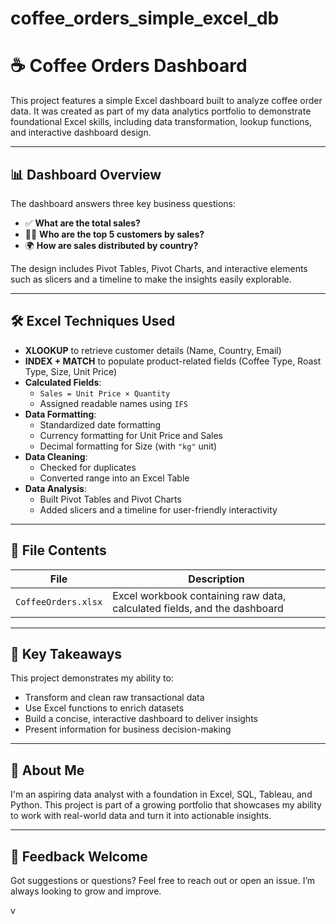 # coffee_orders_simple_excel_db

# ☕ Coffee Orders Dashboard

This project features a simple Excel dashboard built to analyze coffee order data. It was created as part of my data analytics portfolio to demonstrate foundational Excel skills, including data transformation, lookup functions, and interactive dashboard design.

---

## 📊 Dashboard Overview

The dashboard answers three key business questions:

- ✅ **What are the total sales?**
- 🧍‍♂️ **Who are the top 5 customers by sales?**
- 🌍 **How are sales distributed by country?**

The design includes Pivot Tables, Pivot Charts, and interactive elements such as slicers and a timeline to make the insights easily explorable.

---

## 🛠 Excel Techniques Used

- **XLOOKUP** to retrieve customer details (Name, Country, Email)
- **INDEX + MATCH** to populate product-related fields (Coffee Type, Roast Type, Size, Unit Price)
- **Calculated Fields**:
  - `Sales = Unit Price × Quantity`
  - Assigned readable names using `IFS`
- **Data Formatting**:
  - Standardized date formatting
  - Currency formatting for Unit Price and Sales
  - Decimal formatting for Size (with `"kg"` unit)
- **Data Cleaning**:
  - Checked for duplicates
  - Converted range into an Excel Table
- **Data Analysis**:
  - Built Pivot Tables and Pivot Charts
  - Added slicers and a timeline for user-friendly interactivity

---

## 📁 File Contents

| File | Description |
|------|-------------|
| `CoffeeOrders.xlsx` | Excel workbook containing raw data, calculated fields, and the dashboard |

---

## 🧠 Key Takeaways

This project demonstrates my ability to:

- Transform and clean raw transactional data
- Use Excel functions to enrich datasets
- Build a concise, interactive dashboard to deliver insights
- Present information for business decision-making

---

## 👤 About Me

I'm an aspiring data analyst with a foundation in Excel, SQL, Tableau, and Python. This project is part of a growing portfolio that showcases my ability to work with real-world data and turn it into actionable insights.


---

## 💬 Feedback Welcome

Got suggestions or questions? Feel free to reach out or open an issue. I’m always looking to grow and improve.

v
